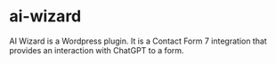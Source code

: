 # ai-wizard
AI Wizard is a Wordpress plugin. It is a Contact Form 7 integration that provides an interaction with ChatGPT to a form. 
